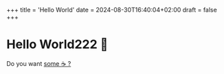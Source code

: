 +++
title = 'Hello World'
date = 2024-08-30T16:40:04+02:00
draft = false
+++

# Hello World222 👋 

Do you want [some ☕ ?](https://a-cup-of.coffee) 
